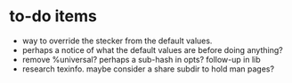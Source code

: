 # to-do items  

* way to override the stecker from the default values.
* perhaps a notice of what the default values are before doing anything?
* remove %universal? perhaps a sub-hash in opts?  follow-up in lib
* research texinfo.  maybe consider a share subdir to hold man pages?

